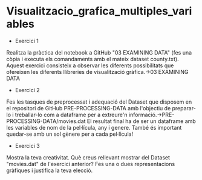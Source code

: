 # Visualitzacio_grafica_multiples_variables


- Exercici 1

Realitza la pràctica del notebook a GitHub "03 EXAMINING DATA" (fes una còpia i executa els comandaments amb el mateix dataset county.txt). Aquest exercici consisteix a observar les diferents possibilitats que ofereixen les diferents llibreries de visualització gràfica.->03 EXAMINING DATA

- Exercici 2

Fes les tasques de preprocessat  i adequació del Dataset que disposem en el repositori de GitHub PRE-PROCESSING-DATA amb l'objectiu de preparar-lo i treballar-lo com a dataframe per a extreure'n informació.->PRE-PROCESSING-DATA/movies.dat
El resultat final ha de ser un dataframe amb les variables de nom de la pel·lícula, any i genere. També és important quedar-se amb un sol gènere per a cada pel·lícula!


- Exercici 3

Mostra la teva creativitat. Què creus rellevant mostrar del Dataset "movies.dat" de l'exercici anterior?
Fes una o dues representacions gràfiques i justifica la teva elecció.
